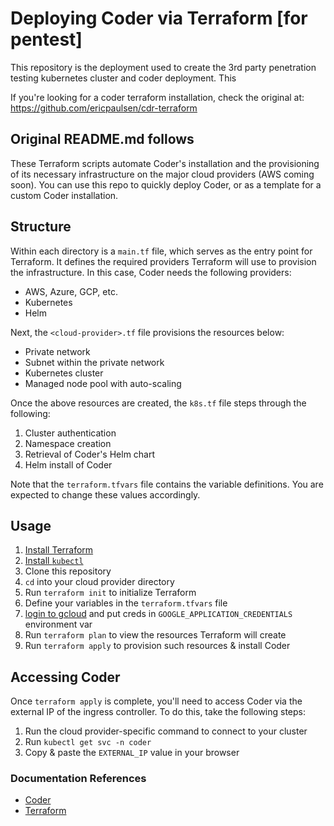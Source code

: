 # Deploying Coder via Terraform [for pentest]

This repository is the deployment used to create the 3rd party penetration testing kubernetes cluster and coder deployment. This

If you're looking for a coder terraform installation, check the original at: https://github.com/ericpaulsen/cdr-terraform


## Original README.md follows
These Terraform scripts automate Coder's installation and the provisioning of its necessary infrastructure on the major cloud providers (AWS coming soon).
You can use this repo to quickly deploy Coder, or as a template for a custom Coder installation.

## Structure

Within each directory is a `main.tf` file, which serves as the entry point for Terraform.
It defines the required providers Terraform will use to provision the infrastructure.
In this case, Coder needs the following providers:

- AWS, Azure, GCP, etc.
- Kubernetes
- Helm

Next, the `<cloud-provider>.tf` file provisions the resources below:

- Private network
- Subnet within the private network
- Kubernetes cluster
- Managed node pool with auto-scaling

Once the above resources are created, the `k8s.tf` file steps through the following:

1. Cluster authentication
1. Namespace creation
1. Retrieval of Coder's Helm chart
1. Helm install of Coder

Note that the `terraform.tfvars` file contains the variable definitions.
You are expected to change these values accordingly.

## Usage

1. [Install Terraform](https://www.terraform.io/downloads.html)
1. [Install `kubectl`](https://kubernetes.io/docs/tasks/tools/)
1. Clone this repository
1. `cd` into your cloud provider directory
1. Run `terraform init` to initialize Terraform
1. Define your variables in the `terraform.tfvars` file
1. [login to gcloud](https://registry.terraform.io/providers/hashicorp/google/latest/docs/guides/getting_started#adding-credentials) and put creds in `GOOGLE_APPLICATION_CREDENTIALS` environment var
1. Run `terraform plan` to view the resources Terraform will create
1. Run `terraform apply` to provision such resources & install Coder

## Accessing Coder

Once `terraform apply` is complete, you'll need to access Coder via the external IP of the ingress controller.
To do this, take the following steps:

1. Run the cloud provider-specific command to connect to your cluster
1. Run `kubectl get svc -n coder`
1. Copy & paste the `EXTERNAL_IP` value in your browser

### Documentation References

- [Coder](https://coder.com/docs/coder/latest)
- [Terraform](https://www.terraform.io/intro/index.html)
